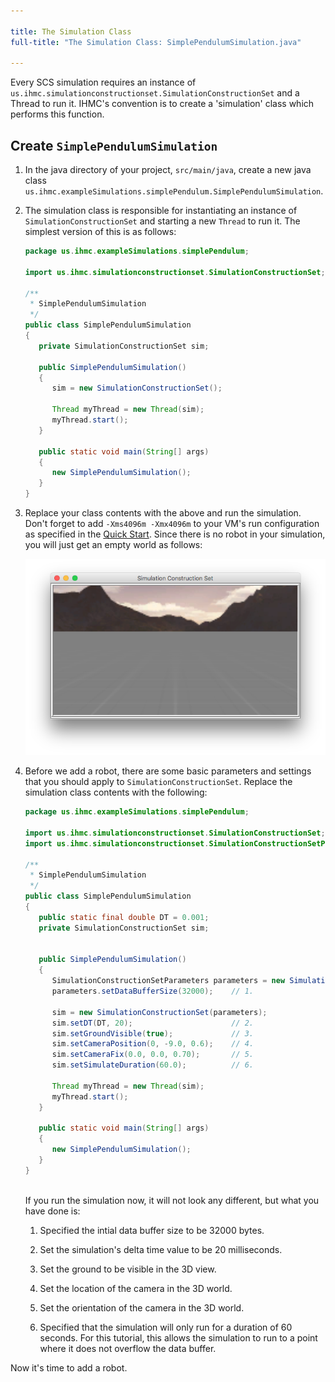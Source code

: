 ```yaml
---

title: The Simulation Class 
full-title: "The Simulation Class: SimplePendulumSimulation.java"

---
```


Every SCS simulation requires an instance of `us.ihmc.simulationconstructionset.SimulationConstructionSet` and a Thread to run it.   IHMC's convention is to create a 'simulation' class which performs this function.
 
## Create `SimplePendulumSimulation`

1. In the java directory of your project, `src/main/java`, create a new java class `us.ihmc.exampleSimulations.simplePendulum.SimplePendulumSimulation`.

2. The simulation class is responsible for instantiating an instance of `SimulationConstructionSet` and starting a new `Thread` to run it.  The simplest version of this is as follows:

    ```java
    package us.ihmc.exampleSimulations.simplePendulum;
    
    import us.ihmc.simulationconstructionset.SimulationConstructionSet;
    
    /**
     * SimplePendulumSimulation
     */
    public class SimplePendulumSimulation
    {
       private SimulationConstructionSet sim;
    
       public SimplePendulumSimulation()
       {
          sim = new SimulationConstructionSet();
    
          Thread myThread = new Thread(sim);
          myThread.start();
       }
    
       public static void main(String[] args)
       {
          new SimplePendulumSimulation();
       }
    }
    ```

3. Replace your class contents with the above and run the simulation. Don't forget to add `-Xms4096m -Xmx4096m` to your VM's run configuration as specified in the [Quick Start]. Since there is no robot in your simulation, you will just get an empty world as follows:  
    
    ![blank simulation](/resources/images/documentation/scsTutorial/blank-Simulation.png)

4. Before we add a robot, there are some basic parameters and settings that you should apply to `SimulationConstructionSet`.  Replace the simulation class contents with the following:

    ```java
    package us.ihmc.exampleSimulations.simplePendulum;
    
    import us.ihmc.simulationconstructionset.SimulationConstructionSet;
    import us.ihmc.simulationconstructionset.SimulationConstructionSetParameters;
    
    /**
     * SimplePendulumSimulation
     */
    public class SimplePendulumSimulation
    {
       public static final double DT = 0.001;
       private SimulationConstructionSet sim;
    
    
       public SimplePendulumSimulation()
       {
          SimulationConstructionSetParameters parameters = new SimulationConstructionSetParameters();
          parameters.setDataBufferSize(32000);    // 1.
    
          sim = new SimulationConstructionSet(parameters);
          sim.setDT(DT, 20);                      // 2.
          sim.setGroundVisible(true);             // 3.
          sim.setCameraPosition(0, -9.0, 0.6);    // 4.
          sim.setCameraFix(0.0, 0.0, 0.70);       // 5.
          sim.setSimulateDuration(60.0);          // 6.
    
          Thread myThread = new Thread(sim);
          myThread.start();
       }
    
       public static void main(String[] args)
       {
          new SimplePendulumSimulation();
       }
    }
    ```
    
    <br>
    If you run the simulation now, it will not look any different, but what you have done is:

    1. Specified the intial data buffer size to be 32000 bytes.

    2. Set the simulation's delta time value to be 20 milliseconds.

    3. Set the ground to be visible in the 3D view.

    4. Set the location of the camera in the 3D world.

    5. Set the orientation of the camera in the 3D world.

    6. Specified that the simulation will only run for a duration of 60 seconds.  For this tutorial, this allows the simulation to run to a point where it does not overflow the data buffer.

Now it's time to add a robot.

[Quick Start]: /quickstart